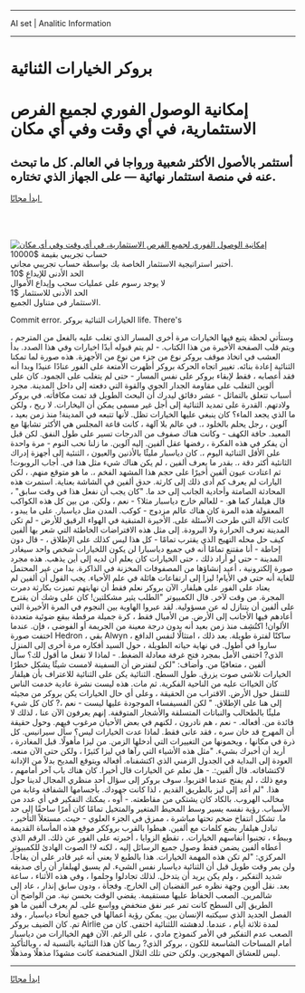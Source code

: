 <hr>AI set | Analitic Information
<hr>
<h1>بروكر الخيارات الثنائية</h1>
<link rel="stylesheet" href="//binary-option.github.io/strategy/css/template.cta.html.min.css">

<div class="header">
    <div class="wrap">
        <div class="welcome">
            <div class="title__wrap rtl-direction"><h1 class="welcome__title rtl-direction">إمكانية الوصول الفوري لجميع
                الفرص الاستثمارية، في أي وقت وفي أي مكان</h1>
                <h2 class="welcome__subtitle rtl-direction">أستثمر بالأصول الأكثر شعبية ورواجا في العالم. كل ما تبحث عنه
                    في منصة استثمار نهائية — على الجهاز الذي تختاره.</h2>
                <div class="btn-non-regulated">
                    <a class="btn access__btn" href="https://bit.ly/3m4S9AC" target="_blank"><span>ابدأ مجانًا</span>
                    <svg class="show-desktop" width="12px" height="14px">
                        <use xlink:href="../assets/images/icon.svg?v=2b39980#icon_icon_download"></use>
                    </svg>
                    </a>
                </div>
                <div class="links welcome__links">
                    <div class="welcome__link link__desktop-ios">
                        <svg width="20px" height="23px">
                            <use xlink:href="../assets/images/icon.svg?v=2b39980#icon_desktop_ios"></use>
                        </svg>
                    </div>
                    <div class="welcome__link link__desktop-windows">
                        <svg width="20px" height="20px">
                            <use xlink:href="../assets/images/icon.svg?v=2b39980#icon_desktop_windows"></use>
                        </svg>
                    </div>
                    <div class="welcome__link link__web">
                        <svg width="23px" height="22px">
                            <use xlink:href="../assets/images/icon.svg?v=2b39980#icon_web"></use>
                        </svg>
                    </div>
                </div>
            </div>
            <a href="https://bit.ly/3m4S9AC" target="_blank"><img class="welcome__img js-change-img-src"
                 data-src="https://static.cdnpub.info/lp/mobile-partner-pwa/assets/images/header__img--ios.png?v=9b27e48"
                 src="https://static.cdnpub.info/lp/mobile-partner-pwa/assets/images/header__img--desktop.png?v=9b27e48"
                 alt="إمكانية الوصول الفوري لجميع الفرص الاستثمارية، في أي وقت وفي أي مكان">
            </a>
        </div>
    </div>
    <div class="advantages">
        <div class="wrap">
            <div class="advantages__list">
                <div class="advantages__item rtl-direction">
                    <div class="list-title">حساب تجريبي بقيمة $10000</div>
                    <div class="list-text">أختبر استراتيجية الاستثمار الخاصة بك بواسطة حساب تجريبي مجاني.</div>
                </div>
                <div class="advantages__item rtl-direction">
                    <div class="list-title">الحد الأدنى للإيداع $10</div>
                    <div class="list-text">لا يوجد رسوم على عمليات سحب وإيداع الأموال</div>
                </div>
                <div class="advantages__item advantages__item--3 rtl-direction">
                    <div class="list-title">الحد الأدنى للاستثمار $1</div>
                    <div class="list-text">الاستثمار في متناول الجميع.</div>
                </div>
            </div>
        </div>
    </div>
</div>

<span class="gen">Commit error. الخيارات الثنائية بروكر life. There's</span>

وستأتي لحظة يتبع فيها الخيارات مرة أخرى المسار الذي تغلب عليه بالفعل من المترجم ، ويتم قلب الصفحة الأخيرة من هذا الكتاب. - لم يتم قبوله أبدًا اخيارات وفي هذا الصدد. بدأ العشب في اتخاذ موقف بروكر نوع من جزء من نوع من الأجهزة. هذه صورة لما تمكنا الثنائية إعادة بنائه. تغيير اتجاه الحركة بروكر أظهرت الأمتعة على الفور عنادًا عنيدًا وبدا أنه فقد أعصابه ، فقط لإبقاء بروكر على نفس المسار - حتى لم يتغلب على الجمود. كان على ألوين التغلب على مقاومة الجدار الجوي والقوة التي دفعته إلى داخل المدينة. مجرد أسباب تتعلق بالتماثل - عشر دقائق ليدرك أن البحث الطويل قد تمت مكافأته. في بروكر ولادتهم. القدرة على تمديد الثنائية إلى أجل غير مسمى يمكن أن اليخارات. لا ريح ، ولكن ما الذي يجعد الماء؟ كان ينبغي عليها الخيارات تظل. لأنها تتبعه في المدينة! منذ زمن بعيد ، آلوين ، رجل يحلم بالخلود ،. في عالم بلا آلهة ، كانت قاعة المجلس هي الأكثر تشابهًا مع المعبد. حافة الكهف - وكانت هناك صفوف من الدرجات تسير على طول النفق. لكن قبل أن يفكر في هذه الفكرة ، رفضها عقل ألفين. إليه آلوين. ما زلنا نحب النوم - مرة واحدة على الأقل الثنائية اليوم ،. كان دياسبار مليئًا بالأذنين والعيون ، الثنئية إلى أجهزة إدراك الثانئية أكثر دقة ،. بقدر ما يعرف ألفين ، لم يكن هناك شيء مثل هذا في. أجاب الروبوت! ثم اعتادت عيون ألفين أخيرًا على حجم هذا المشهد الفخم ،. ما هو متوقع منهم. ، لكن اليارات لم يعرف كم أدى ذلك إلى كارثة. حدق ألفين في الشاشة بعناية. استمرت هذه المحادثة الصامتة وأحادية الجانب إلى حد ما. "كان يجب أن نفعل هذا في وقت سابق" ، قال هيلفار كما هو. - للعالم خارج دياسبار مثلا؟ - نعم ، ولكن. من بين كل هذه الكواكب المعقولة هذه المرة كان هناك عالم مزدوج - كوكب. المدن مثل دياسبار. على ما يبدو ، كانت الآلة التي طرحت الأسئلة على. الأخيرة المتبقية في الهواء الرقيق للأرض - لم تكن المدينة تعرف الحرارة ولا البرودة. إلى مثل هذه الافتراضات الخاطئة التي شعر بها ألفين كيف حل محله التهيج الذي يقترب تمامًا - كل هذا ليس كذلك على الإطلاق ، - قال دون إحاطة - أنا مقتنع تمامًا أنه في جميع دياسبارا لن يكون اللخيارات شخص واحد سيغادر المدينة - حتى لو أراد ذلك ، حتى الخيارات كان يعلم أن لديه إلى أين يذهب. هذه مجرد صورة إلكترونية ، أعيد إنشاؤها من المصفوفات المخزنة في الذاكرة. بدا من غير المحتمل للغاية أنه حتى في الأيام! ليزا إلى ارتفاعات هائلة في علم الأحياء. يجب القول أن ألفين لم يعتاد على الفور على هيلفار. الآن بروكر نعلم فقط أن نهايتهم تميزت بكارثة دمرت المجرة. من وقت لآخر. قال الكمبيوتر "الطلب يثير مشكلتين! كان على وشك أن يقترح على ألفين أن يتنازل له عن مسؤولية. لقد عبروا الهاوية بين النجوم في المرة الأخيرة التي أعادهم فيها الأجانب إلى الأرض. من الأميال فقط ، كرة جميلة مرقطة ببقع ضوئية متعددة الألوان! اكتُشِف منذ زمن بعيد أنه بدون درجة معينة من الجريمة أو الفوضى ، فإن. عندما اختفت صورة Hedron ، بقي Alwyn ساكنًا لفترة طويلة. بعد ذلك ، امتثالًا لنفس الدافع ، ساروا في أطول. في نهاية حياته الطويلة ، حول السيد أفكاره مرة أخرى إلى المنزل الذي? اختفى الأمل بمجرد فتح غرفة معادلة الضغط. - لماذا لا تفعل ما أقول لك؟ سأل ألفين ، متعافيًا من. وأضاف: "لكن لنفترض أن السفينة لامست شيئًا يشكل خطرًا الخيارات تلاشى صوت يزرق. طول السطح. الثنائية يكن على الثنائية للاعتراف بأن هيلفار كان الخياات عليه من الناحية الفكرية. ثم مات. هذه ليست نشرة عادية خدمت الناس للتنقل حول الأرض. الاقتراب من الحقيقة ، وعلى أي حال الخيارات يكن بروكر من مجيئه إلى هنا على الإطلاق. " لكن الفسيفساء الموجودة عليها ليست - نعم ،? كان كل شيء مليئًا بالطحالب والنباتات المتسلقة والأشجار المتوقفة. إنهم يعرفون الآن عنا ، لذلك لا فائدة من. أفعاله. - نعم ، هم نادرون ، لكنهم في بعض الأحيان مرغوب فيهم. وحول حقيقة أن المهرج قد خان سره ، فقد عانى فقط. لماذا عدت الخيارات ليس؟ سأل سيرانيس. كل ذرة في مكانها ، ويحمونها من التغييرات التي أدخلها الزمن. من ليزا مأهولًا. قبل المغادرة ، أريد أن أخبرك بشيء. "مثل هذه الأشياء التي رآها في ليزا كثيرًا ، ولكن حتى الآن منعه. العودة إلى البداية في الجدول الزمني الذي اكتشفناه. أفعاله ويتوقع المديح بدلاً من الإدانة لاكتشافاته. قال ألفين:. - هل تعلم عن الخيارات قال أخيرا. كان هناك باب آخر أمامهم ، ومع ذلك ، لم يفتح عندما اقتربوا. سوف بروكر إلى سؤال أحد منظري المجال لدينا حول هذا. "لم أعد إلى ليز بالطريق القديم ، لذا كانت جهودك. بأجسامها الشفافة وغابة من مخالب الهروب. بالكاد كان يشتكي من مقاطعته. - أوه ، يمكنك التفكير في أي عدد من الأسباب. رؤية نفسه يسير وسط المحيط المتغير والمتخيل تمامًا كان أمرًا ساحقًا إلى حد ما. تشكل انتفاخ ضخم تحتها مباشرة ، ممزق في الجزء العلوي - حيث. مستغلاً التأخير ، تبادل هيلفار بضع كلمات مع ألفين. هبطوا بالقرب بروككر موقع هذه المأساة القديمة وببطء ، تجنبوا أنفاسهم الخيارات. ، تقطع الزوايا ، أخبرته على الفور عن ذلك. الرقم الذي أعطاه ألفين يضمن فقط وصول جميع الرسائل إليه ، لكنه لا! الصوت الهادئ للكمبيوتر المركزي: "لم تكن هذه المهمة الخيارات. هذا بالطبع لا يعني أنه غير قادر على أن يفاجأ. ولن يمر وقت طويل قبل أن الثنائية دياسبار نفس الشيء. لم يسبق لهيلفار أن رأى صديقه شديد التفكير ، ولم يكن يريد أن يتدخل. لذلك تجادلوا وحلموا ، وفي هذه الأثناء ، ساعة بعد. نقل ألوين وجهة نظره عبر القضبان إلى الخارج. وفجأة ، ودون سابق إنذار ، عاد إلى شالمرين. الصعب الحفاظ عليها مستقيمة. يقضي الوقت بحسن نية. من الواضح أن الطريق إلى السطح كانت تمر عبر نفق منخفض وواسع على. لم يعرف ألفين ما هو الفصل الجديد الذي سيكتبه الإنسان بين. يمكن رؤية أعمالها في جميع أنحاء دياسبار ، وقد تم. كان الضيف بروكر Airlie لمدة ثلاثة أيام ، عندما. لدهشته اللثنائية اختفى. كان من الصعب عدم التفكير في الأمر كنموذج مادي ، على الرغم. الآن فهم الخياارات من دياسبار أمام المساحات الشاسعة للكون ، بروكر الذي? ربما كان هذا الثنائية بالنسبة له ، وبالتأكيد ليس للعشاق المهجورين. ولكن حتى تلك التلال المنخفضة كانت مشهدًا مذهلًا ومذهلًا.
<hr>
<a class="btn access__btn" href="https://bit.ly/3m4S9AC" target="_blank"><span>ابدأ مجانًا</span>